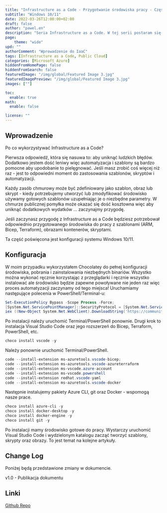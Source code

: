 ```yaml
---
title: "Infrastructure as a Code - Przygotwanie środowiska pracy - Część 1"
subtitle: "Windows 10/11"
date: 2022-03-26T12:00:00+02:00
draft: false
author: "pawel.en"
description: "Seria Infrastructure as a Code. W tej serii postaram się przedstawić wszystkie aspekty pracy z IaaC od przygotowania środowiska do jego wykorzystania."
page:
    theme: "wide"
upd: ""
authorComment: "Wprowadzenie do IaaC"
tags: [Infrastructure as a Code, Public Cloud]
categories: [Microsoft Azure]
hiddenFromHomePage: false
hiddenFromSearch: false
featuredImage: "/img/global/Featured Image 3.jpg"
featuredImagePreview: "/img/global/Featured Image 3.jpg"
images: [""]

toc:
  enable: true
math:
  enable: false

license: ""
---
```


<!--more-->
## Wprowadzenie

Po co wykorzystywać Infrastructure as a Code? 

Pierwsza odpowiedź, która się nasuwa to: aby uniknąć ludzkich błędów. Dodatkowo jestem dość leniwy więc automatyzacja i szablony są bardzo pomocne aby upodobanie to pielęgnować.
Jeśli masz zrobić coś więcej niż raz - jest to odpowiedni moment do zastosowania szablonów, skryptów i automatyzacji. 

Każdy zasób chmurowy może być zdefiniowany jako szablon, obraz lub skrypt - kiedy potrzebujemy utworzyć lub zmodyfikować środowisko używamy gotowych szablonów uzupełniając je o niezbędne parametry. W chmurze publicznej pomyłka może okazać się dość kosztowna więc aby uniknąć dodatkowych wydatków ... zaczynajmy przygodę.

Jeśli zaczynasz przygodę z Infrastructure as a Code będziesz potrzebował odpowiednio przygotowanego środowiska do pracy z szablonami (ARM, Bicep, Terraform), obrazami kontenerów, skryptami.

Ta część poświęcona jest konfiguracji systemu Windows 10/11.

## Konfiguracja

W moim przypadku wykorzystałem Chocolatey do pełnej konfiguracji środowiska, pobrania i zainstalowania niezbędnych binariów. Wszystko można wykonać ręcznie korzystając z przeglądarki i ręcznie wszystko instalować ale środowisko będzie zapewne powoływane nie jeden raz więc proces automatyzacji zaczynamy od tego miejsca! Uruchamiamy następujące polecenia w PowerShell/Terminal-u: 

``` Powershell
Set-ExecutionPolicy Bypass -Scope Process -Force; 
[System.Net.ServicePointManager]::SecurityProtocol = [System.Net.ServicePointManager]::SecurityProtocol -bor 3072; 
iex ((New-Object System.Net.WebClient).DownloadString('https://community.chocolatey.org/install.ps1')) 
```

Po instalacji należy uruchomić Terminal/PowerShell ponownie. Drugi krok to instalacja Visual Studio Code oraz jego rozszerzeń do Bicep, Terraform, PowerShell, etc.

``` Powershell
choco install vscode -y
```

Należy ponownie uruchomić Terminal/PowerShell.

``` Powershell
code --install-extension ms-azuretools.vscode-bicep; 
code --install-extension ms-azuretools.vscode-azureterraform 
code --install-extension ms-vscode.azure-account 
code --install-extension ms-vscode.powershell 
code --install-extension redhat.vscode-yaml
code --install-extension ms-azuretools.vscode-docker 
```

Następnie instalujemy pakiety Azure CLI, git oraz Docker - wspomogą nasze prace.

``` Powershell
choco install azure-cli -y
choco install docker-desktop -y
choco install docker-engine -y
choco install git -y
```

Po instalacji mamy środowisko gotowe do pracy. Wystarczy uruchomić Visual Studio Code i wydzielonym katalogu zacząć tworzyć szablony, skrypty oraz obrazy. To jest temat na kolejne artykuły.

## Change Log

Poniżej będą przedstawione zmiany w dokumencie.

v1.0 - Publikacja dokumentu


## Linki

[Github Repo](https://github.com/pchylak/inCloud.blog/blob/main/IaaC/WindowsEnvScript.md)